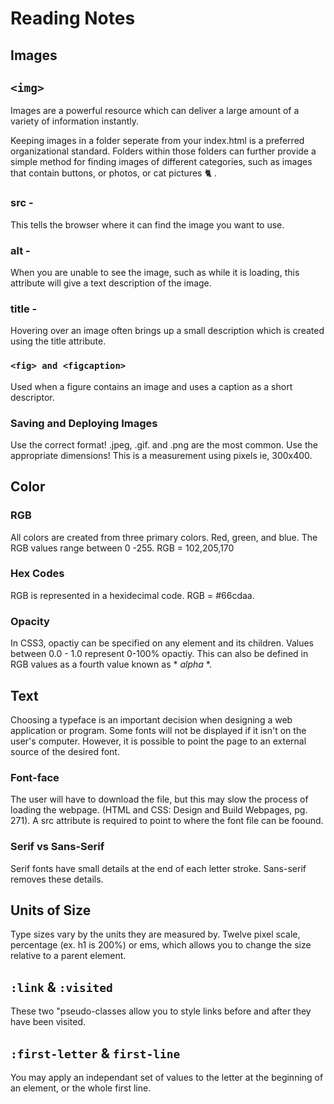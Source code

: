 # Reading Notes

## Images

## ```<img>```

Images are a powerful resource which can deliver a large amount of a variety of information instantly.

Keeping images in a folder seperate from your index.html is a preferred organizational standard. Folders within those folders can further provide a simple method for finding images of different categories, such as images that contain buttons, or photos, or cat pictures 🐈 .

### src -

   This tells the browser where it can find the image you want to use.

### alt -

   When you are unable to see the image, such as while it is loading, this attribute will give a text description of the image.

### title -

   Hovering over an image often brings up a small description which is created using the title attribute.

### ```<fig> and <figcaption>```

   Used when a figure contains an image and uses a caption as a short descriptor.

### Saving and Deploying Images

   Use the correct format! .jpeg, .gif. and .png are the most common.
   Use the appropriate dimensions! This is a measurement using pixels ie, 300x400.

## Color

### RGB

   All colors are created from three primary colors. Red, green, and blue.
   The RGB values range between 0 -255. RGB = 102,205,170

### Hex Codes

   RGB is represented in a hexidecimal code. RGB = #66cdaa.

### Opacity

   In CSS3, opactiy can be specified on any element and its children. Values between 0.0 - 1.0 represent 0-100% opactiy.
   This can also be defined in RGB values as a fourth value known as * *alpha* *.

## Text

   Choosing a typeface is an important decision when designing a web application or program. Some fonts will not be displayed if it isn't on the user's computer. However, it is possible to point the page to an external source of the desired font.

### Font-face

   The user will have to download the file, but this may slow the process of loading the webpage. (HTML and CSS: Design and Build Webpages, pg. 271). A src attribute is required to point to where the font file can be foound.

### Serif vs Sans-Serif

   Serif fonts have small details at the end of each letter stroke. Sans-serif removes these details.

## Units of Size

   Type sizes vary by the units they are measured by. Twelve pixel scale, percentage (ex. h1 is 200%) or ems, which allows you to change the size relative to a parent element.

## ```:link``` & ```:visited```

   These two "pseudo-classes allow you to style links before and after they have been visited.

## ```:first-letter``` & ```first-line```

   You may apply an independant set of values to the letter at the beginning of an element, or the whole first line.
